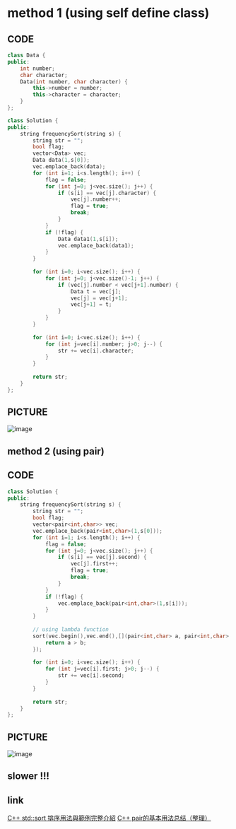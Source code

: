 # method 1 (using self define class)
## CODE
```c++
class Data {
public:
    int number;
    char character;
    Data(int number, char character) {
        this->number = number;
        this->character = character;
    }
};

class Solution {
public:
    string frequencySort(string s) {
        string str = "";
        bool flag;
        vector<Data> vec;
        Data data(1,s[0]);
        vec.emplace_back(data);
        for (int i=1; i<s.length(); i++) {
            flag = false;
            for (int j=0; j<vec.size(); j++) {
                if (s[i] == vec[j].character) {
                    vec[j].number++;
                    flag = true;
                    break;
                }
            }
            if (!flag) {
                Data data1(1,s[i]);
                vec.emplace_back(data1);
            }
        }
        
        for (int i=0; i<vec.size(); i++) {
            for (int j=0; j<vec.size()-1; j++) {
                if (vec[j].number < vec[j+1].number) {
                    Data t = vec[j];
                    vec[j] = vec[j+1];
                    vec[j+1] = t;
                }
            }
        }
        
        for (int i=0; i<vec.size(); i++) {
            for (int j=vec[i].number; j>0; j--) {
                str += vec[i].character;
            }
        }
        
        return str;
    }
};
```
## PICTURE
![image](https://github.com/PuiPu/leetcode/assets/127396685/32fdb84b-65b4-497d-aa04-d2f4e2a66b2c)

## method 2 (using pair)
## CODE
```c++
class Solution {
public:
    string frequencySort(string s) {
        string str = "";
        bool flag;
        vector<pair<int,char>> vec;
        vec.emplace_back(pair<int,char>(1,s[0]));
        for (int i=1; i<s.length(); i++) {
            flag = false;
            for (int j=0; j<vec.size(); j++) {
                if (s[i] == vec[j].second) {
                    vec[j].first++;
                    flag = true;
                    break;
                }
            }
            if (!flag) {
                vec.emplace_back(pair<int,char>(1,s[i]));
            }
        }
        
        // using lambda function
        sort(vec.begin(),vec.end(),[](pair<int,char> a, pair<int,char> b){
            return a > b;
        });
        
        for (int i=0; i<vec.size(); i++) {
            for (int j=vec[i].first; j>0; j--) {
                str += vec[i].second;
            }
        }
        
        return str;
    }
};
```
## PICTURE
![image](https://github.com/PuiPu/leetcode/assets/127396685/8f847d52-39ec-46fb-bcbc-390b79ee2314)
## slower !!!

## link
[C++ std::sort 排序用法與範例完整介紹](https://shengyu7697.github.io/std-sort/)
[C++ pair的基本用法总结（整理）](https://blog.csdn.net/sevenjoin/article/details/81937695)
